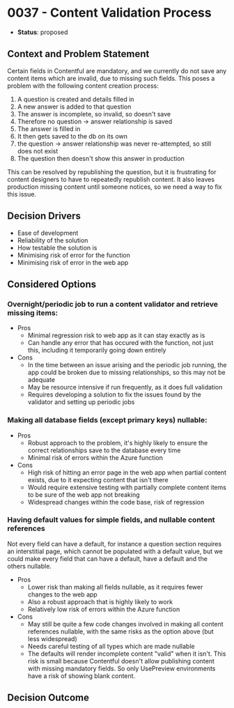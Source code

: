 # 0037 - Content Validation Process

* **Status**: proposed

## Context and Problem Statement

Certain fields in Contentful are mandatory, and we currently do not save any content items which are invalid, due to missing such fields.
This poses a problem with the following content creation process:
1. A question is created and details filled in
2. A new answer is added to that question
3. The answer is incomplete, so invalid, so doesn't save
4. Therefore no question -> answer relationship is saved
5. The answer is filled in
6. It then gets saved to the db on its own
7. the question -> answer relationship was never re-attempted, so still does not exist
8. The question then doesn't show this answer in production

This can be resolved by republishing the question, but it is frustrating for content designers to have to repeatedly republish content.
It also leaves production missing content until someone notices, so we need a way to fix this issue.

## Decision Drivers

- Ease of development
- Reliability of the solution
- How testable the solution is
- Minimising risk of error for the function
- Minimising risk of error in the web app

## Considered Options

### Overnight/periodic job to run a content validator and retrieve missing items:

- Pros
    - Minimal regression risk to web app as it can stay exactly as is
    - Can handle any error that has occured with the function, not just this, including it temporarily going down entirely
- Cons
    - In the time between an issue arising and the periodic job running, the app could be broken due to missing relationships, so this may not be adequate
    - May be resource intensive if run frequently, as it does full validation
    - Requires developing a solution to fix the issues found by the validator and setting up periodic jobs

### Making all database fields (except primary keys) nullable:

- Pros
    - Robust approach to the problem, it's highly likely to ensure the correct relationships save to the database every time
    - Minimal risk of errors within the Azure function
- Cons
    - High risk of hitting an error page in the web app when partial content exists, due to it expecting content that isn't there
    - Would require extensive testing with partially complete content items to be sure of the web app not breaking
    - Widespread changes within the code base, risk of regression

### Having default values for simple fields, and nullable content references
Not every field can have a default, for instance a question section requires an interstitial page, which cannot be populated with a default value,
but we could make every field that can have a default, have a default and the others nullable.

- Pros
    - Lower risk than making all fields nullable, as it requires fewer changes to the web app
    - Also a robust approach that is highly likely to work
    - Relatively low risk of errors within the Azure function
- Cons
    - May still be quite a few code changes involved in making all content references nullable, with the same risks as the option above (but less widespread)
    - Needs careful testing of all types which are made nullable
    - The defaults will render incomplete content "valid" when it isn't. This risk is small because Contentful doesn't allow publishing content with missing mandatory fields. So only UsePreview environments have a risk of showing blank content.

## Decision Outcome
